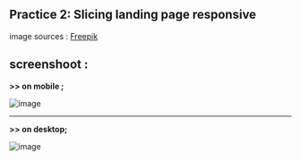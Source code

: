 ## Practice 2: Slicing landing page responsive 
image sources : [Freepik](https://www.freepik.com/free-vector/competitive-intelligence-concept-illustration_18493584.htm#query=find&position=2&from_view=search)
## screenshoot :

**>> on mobile ;** 

![image](https://user-images.githubusercontent.com/72422140/158860050-c53c4675-aa2a-4c37-b9db-a951099f695d.png)

------------------

**>> on desktop;** 

![image](https://user-images.githubusercontent.com/72422140/158858578-e947267a-dc8c-4e62-8b69-351fcc30b6ca.png)



